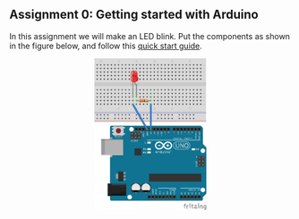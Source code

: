 ## Assignment 0: Getting started with Arduino
In this assignment we will make an LED blink. Put the components as shown in the figure below, and follow this [quick start guide](https://www.arduino.cc/en/Guide/ArduinoUno).

<center>
<img src="workshop1/led-diagram-arduino.jpg" alt="schematics" width="200"/>
</center>